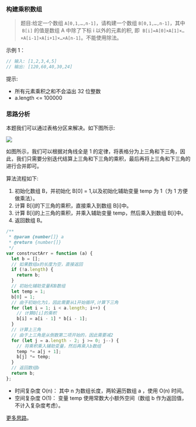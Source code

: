 ### 构建乘积数组

> 题目:给定一个数组 `A[0,1,…,n-1]`，请构建一个数组 `B[0,1,…,n-1]`，其中  `B[i]` 的值是数组 A 中除了下标 i 以外的元素的积, 即  `B[i]=A[0]×A[1]×…×A[i-1]×A[i+1]×…×A[n-1]`。不能使用除法。

示例 1：

```js
// 输入: [1,2,3,4,5]
// 输出: [120,60,40,30,24]
```

提示:

- 所有元素乘积之和不会溢出 32 位整数
- a.length <= 100000

### 思路分析

本题我们可以通过表格分区来解决。如下图所示:

![](../../images/constructArr-1.png)

如图所示，我们可以根据对角线全是 1 的定律，将表格分为上三角和下三角，因此，我们只需要分别迭代结算上三角和下三角的乘积，最后再将上三角和下三角的进行合并即可。

算法流程如下:

1. 初始化数组 B，并初始化 B[0] = 1,以及初始化辅助变量 temp 为 1（为 1 方便做乘法）。
2. 计算 B[i]的下三角的乘积，直接乘入到数组 B[i]中。
3. 计算 B[i]的上三角的乘积，并乘入辅助变量 temp，然后乘入到数组 B[i]中。
4. 返回数组 B。

```js
/**
 * @param {number[]} a
 * @return {number[]}
 */
var constructArr = function (a) {
  let b = [];
  // 如果数组a的长度为空，直接返回
  if (!a.length) {
    return b;
  }
  // 初始化辅助变量和B数组
  let temp = 1;
  b[0] = 1;
  // 由于初始化为1，因此需要从1开始循环,计算下三角
  for (let i = 1; i < a.length; i++) {
    // 计算B[i]的乘积
    b[i] = a[i - 1] * b[i - 1];
  }
  // 计算上三角
  // 由于上三角是从倒数第二项开始的，因此需要减2
  for (let j = a.length - 2; j >= 0; j--) {
    // 将乘积乘入辅助变量，然后再乘入b数组
    temp *= a[j + 1];
    b[j] *= temp;
  }
  // 返回数组b
  return b;
};
```

- 时间复杂度 O(n)： 其中 n 为数组长度，两轮遍历数组 a ，使用 O(n) 时间。
- 空间复杂度 O(1)： 变量 temp 使用常数大小额外空间（数组 b 作为返回值，不计入复杂度考虑）。

[更多思路](https://leetcode-cn.com/problems/gou-jian-cheng-ji-shu-zu-lcof/solution/mian-shi-ti-66-gou-jian-cheng-ji-shu-zu-biao-ge-fe/)。
